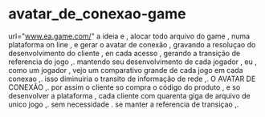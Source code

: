 # avatar_de_conexao-game
url="www.ea.game.com/"
a ideia e , alocar todo arquivo do game , numa plataforma on line , e gerar o avatar de conexão , gravando a resoluçao do desenvolvimento do cliente , en cada acesso , gerando a transição de referencia do jogo ,. mantendo seu desenvolvimento de cada jogador , eu , como um jogador , vejo um comparativo grande de cada jogo em cada conexao ,. isso diminuiria o transito de informação de rede ,. O AVATAR DE CONEXÃO ,. por assim o cliente so compra o código do produto , e so desenvolver a plataforma , cada cliente com quarenta giga de arquivo de unico jogo ,. sem necessidade . se manter a referencia de transiçao ,. 
